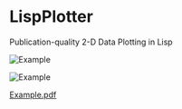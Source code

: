LispPlotter
===========

Publication-quality 2-D Data Plotting in Lisp

![Example](https://github.com/dbmcclain/LispPlotter/assets/3160577/741140a6-7b3c-4e2c-9698-1fb5944a9d96)


![Example](https://github.com/dbmcclain/LispPlotter/assets/3160577/bf427f94-1c3f-4227-9f4c-443939e0b3bb)


[Example.pdf](https://github.com/dbmcclain/LispPlotter/files/14318921/Example.pdf)
